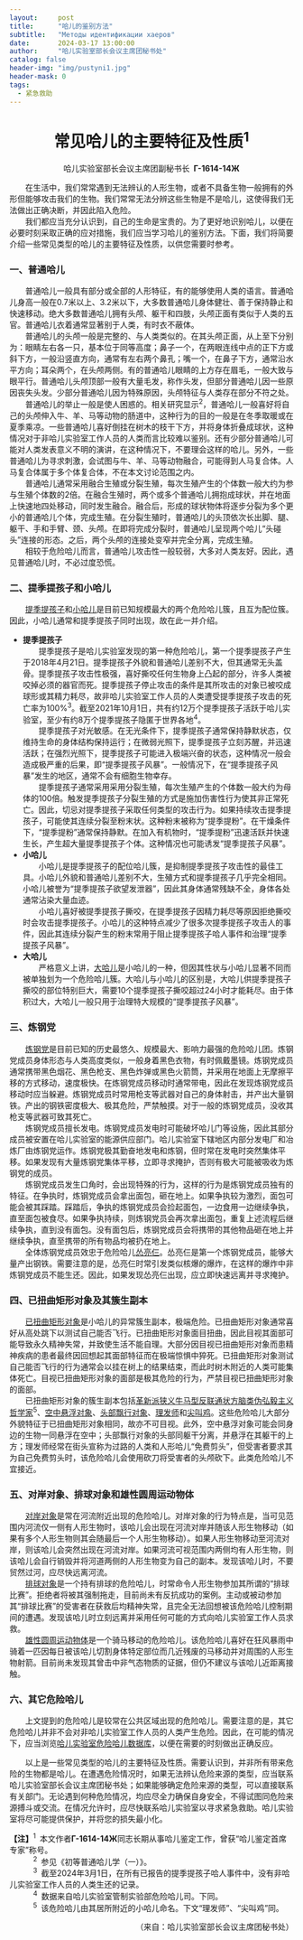 ```yaml
---
layout:     post
title:      "哈儿的鉴别方法"
subtitle:   "Методы идентификации хаеров"
date:       2024-03-17 13:00:00
author:     "哈儿实验室部长会议主席团秘书处"
catalog: false
header-img: "img/pustyni1.jpg"
header-mask: 0
tags:
  - 紧急救助
---
```


<div style="text-align: center"><h1>常见哈儿的主要特征及性质<sup>1</sup></h1></div>
<div style="text-align: center">哈儿实验室部长会议主席团副秘书长&ensp;<strong>Г-1614-14Ж</strong></div>

&emsp;&emsp;在生活中，我们常常遇到无法辨认的人形生物，或者不具备生物一般拥有的外形但能够攻击我们的生物。我们常常无法分辨这些生物是不是哈儿，这使得我们无法做出正确决断，并因此陷入危险。  
&emsp;&emsp;我们都应当充分认识到，自己的生命是宝贵的。为了更好地识别哈儿，以便在必要时刻采取正确的应对措施，我们应当学习哈儿的鉴别方法。下面，我们将简要介绍一些常见类型的哈儿的主要特征及性质，以供您需要时参考。

### 一、普通哈儿

&emsp;&emsp;普通哈儿一般具有部分或全部的人形特征，有的能够使用人类的语言。普通哈儿身高一般在0.7米以上、3.2米以下，大多数普通哈儿身体健壮、善于保持静止和快速移动。绝大多数普通哈儿拥有头颅、躯干和四肢，头颅正面有类似于人类的五官。普通哈儿衣着通常显著别于人类，有时衣不蔽体。  
&emsp;&emsp;普通哈儿的头颅一般是完整的、与人类类似的。在其头颅正面，从上至下分别为：眼睛左右各一只，基本位于同等高度；鼻子一个，在两眼连线中点的正下方或斜下方，一般沿竖直方向，通常有左右两个鼻孔；嘴一个，在鼻子下方，通常沿水平方向；耳朵两个，在头颅两侧。有的普通哈儿眼睛的上方存在眉毛，一般大致与眼平行。普通哈儿头颅顶部一般有大量毛发，称作头发，但部分普通哈儿因一些原因丧失头发。少部分普通哈儿因为特殊原因，头颅特征与人类存在部分不符之处。  
&emsp;&emsp;普通哈儿的举止一般是使人困惑的。相关研究显示<sup>2</sup>，普通哈儿一般喜好将自己的头颅伸入牛、羊、马等动物的肠道中，这种行为的目的一般是在冬季取暖或在夏季乘凉。一些普通哈儿喜好倒挂在树木的枝干下方，并将身体折叠成球状，这种情况对于非哈儿实验室工作人员的人类而言比较难以鉴别。还有少部分普通哈儿可能对人类发表意义不明的演讲，在这种情况下，不要理会这样的哈儿。另外，一些普通哈儿为寻求刺激，会试图与牛、羊、马等动物融合，可能得到人马复合体。人马复合体属于多个体复合体，不在本文讨论范围之内。  
&emsp;&emsp;普通哈儿通常采用融合生殖或分裂生殖，每次生殖产生的个体数一般大约为参与生殖个体数的2倍。在融合生殖时，两个或多个普通哈儿拥抱成球状，并在地面上快速地四处移动，同时发生融合。融合后，形成的球状物体将逐步分裂为多个更小的普通哈儿个体，完成生殖。在分裂生殖时，普通哈儿的头顶依次长出脚、腿、躯干、手和手臂、颈、头颅。在即将完成分裂时，普通哈儿呈现两个哈儿“头碰头”连接的形态。之后，两个头颅的连接处变窄并完全分离，完成生殖。  
&emsp;&emsp;相较于危险哈儿而言，普通哈儿攻击性一般较弱，大多对人类友好。因此，遇见普通哈儿时，不必过度恐慌。

### 二、提季提孩子和小哈儿

&emsp;&emsp;[提季提孩子](../../../../bdohlh/index.html?haer=1)和[小哈儿](../../../../bdohlh/index.html?haer=7)是目前已知规模最大的两个危险哈儿簇，且互为配位簇。因此，小哈儿通常和提季提孩子同时出现，故在此一并介绍。
* **提季提孩子**  
&emsp;&emsp;提季提孩子是哈儿实验室发现的第一种危险哈儿，第一个提季提孩子产生于2018年4月21日。提季提孩子外貌和普通哈儿差别不大，但其通常无头盖骨。提季提孩子攻击性极强，喜好撕咬任何生物身上凸起的部分，许多人类被咬掉必须的器官而死。提季提孩子停止攻击的条件是其所攻击的对象已被咬成球形或其精力耗尽，故非哈儿实验室工作人员的人类遭受提季提孩子攻击的死亡率为100%<sup>3</sup>。截至2021年10月1日，共有约12万个提季提孩子活跃于哈儿实验室，至少有约8万个提季提孩子隐匿于世界各地<sup>4</sup>。  
&emsp;&emsp;提季提孩子对光敏感。在无光条件下，提季提孩子通常保持静默状态，仅维持生命的身体结构保持运行；在微弱光照下，提季提孩子立刻苏醒，并迅速活跃；在强烈光照下，提季提孩子可能进入极端兴奋的状态，这种情况一般会造成极严重的后果，即“提季提孩子风暴”。一般情况下，在“提季提孩子风暴”发生的地区，通常不会有细胞生物幸存。  
&emsp;&emsp;提季提孩子通常采用采用分裂生殖，每次生殖产生的个体数一般大约为母体的100倍。触发提季提孩子分裂生殖的方式是施加伤害性行为使其非正常死亡。因此，切忌对提季提孩子采取任何类型的攻击行为。如果持续攻击提季提孩子，可能使其连续分裂至粉末状。这种粉末被称为“提季提粉”。在干燥条件下，“提季提粉”通常保持静默。在加入有机物时，“提季提粉”迅速活跃并快速生长，产生超大量提季提孩子个体。这种情况也可能诱发“提季提孩子风暴”。
* **小哈儿**  
&emsp;&emsp;小哈儿是提季提孩子的配位哈儿簇，是抑制提季提孩子攻击性的最佳工具。小哈儿外貌和普通哈儿差别不大，生殖方式和提季提孩子几乎完全相同。小哈儿被誉为“提季提孩子欲望发泄器”，因此其身体通常残缺不全，身体各处通常沾染大量血迹。  
&emsp;&emsp;小哈儿喜好被提季提孩子撕咬，在提季提孩子因精力耗尽等原因拒绝撕咬时会攻击提季提孩子。小哈儿的这种特点减少了很多次提季提孩子攻击人的事件，因此其连续分裂产生的粉末常用于阻止提季提孩子哈人事件和治理“提季提孩子风暴”。
* **大哈儿**  
&emsp;&emsp;严格意义上讲，[大哈儿](../../../../bdohlh/index.html?haer=55)是小哈儿的一种，但因其性状与小哈儿显著不同而被单独划为一个危险哈儿簇。大哈儿与小哈儿的区别是，大哈儿供提季提孩子撕咬的部位特别巨大，需要10个提季提孩子撕咬超过24小时才能耗尽。由于体积过大，大哈儿一般只用于治理特大规模的“提季提孩子风暴”。

### 三、炼钢党

&emsp;&emsp;[炼钢党](../../../../bdohlh/index.html?haer=19)是目前已知的历史最悠久、规模最大、影响力最强的危险哈儿团。炼钢党成员身体形态与人类高度类似，一般身着黑色衣物，有时佩戴墨镜。炼钢党成员通常携带黑色烟花、黑色枪支、黑色炸弹或黑色火箭筒，并采用在地面上无摩擦平移的方式移动，速度极快。在炼钢党成员移动时通常带电，因此在发现炼钢党成员移动时应当躲避。炼钢党成员时常用枪支等武器对自己的身体射击，并产出大量钢铁。产出的钢铁密度极大、极其危险，严禁触摸。对于一般的炼钢党成员，没收其枪支等武器可致其死亡。  
&emsp;&emsp;炼钢党成员擅长发电。炼钢党成员发电时可能破坏哈儿门等设施，因此其部分成员被安置在哈儿实验室的能源供应部门。哈儿实验室下辖地区内部分发电厂和冶炼厂由炼钢党运作。炼钢党极其勤奋地发电和炼钢，但时常在发电时突然集体平移。如果发现有大量炼钢党集体平移，立即寻求掩护，否则有极大可能被吸收为炼钢党的成员。  
&emsp;&emsp;炼钢党成员发生口角时，会出现特殊的行为，这样的行为是炼钢党成员独有的特征。在争执时，炼钢党成员会拿出面包，砸在地上。如果争执较为激烈，面包可能会被其踩踏。踩踏后，争执的炼钢党成员会捡起面包，一边食用一边继续争执，直至面包被食尽。如果争执持续，则炼钢党员会再次拿出面包，重复上述流程后继续争执，直到没有面包。没有面包后，炼钢党成员会将携带的其他物品砸在地上并继续争执，直至携带的所有物品均被扔在地上。  
&emsp;&emsp;全体炼钢党成员效忠于危险哈儿[怂亮仨](../../../../bdohlh/index.html?haer=18)。怂亮仨是第一个炼钢党成员，能够大量产出钢铁。需要注意的是，怂亮仨时常引发类似核爆的爆炸，在这样的爆炸中非炼钢党成员不能生还。因此，如果发现怂亮仨出现，应立即快速远离并寻求掩护。

### 四、已扭曲矩形对象及其簇生副本

&emsp;&emsp;[已扭曲矩形对象](../../../../bdohlh/index.html?haer=17)是小哈儿的异常簇生副本，极端危险。已扭曲矩形对象通常喜好从高处跳下以测试自己能否飞行。已扭曲矩形对象面目扭曲，因此目视其面部可能导致永久精神失常，并致使生活不能自理。大部分因目视已扭曲矩形对象而患精神疾病的患者最终因回想起其面部特征而在极端惊惧中猝死。已扭曲矩形对象测试自己能否飞行的行为通常会以挂在树上的结果结束，而此时树木附近的人类可能集体死亡。目视已扭曲矩形对象的面部是极其危险的行为，严禁目视已扭曲矩形对象的面部。  
&emsp;&emsp;已扭曲矩形对象的簇生副本包括[革新派狭义牛马型反联通状方脑类伪弘毅主义哲学家](../../../../bdohlh/index.html?haer=27)<sup>5</sup>、[空中悬浮对象](../../../../bdohlh/index.html?haer=37)、[头部飘行对象](../../../../bdohlh/index.html?haer=47)、[理发师](../../../../bdohlh/index.html?haer=57)和[尖叫鸡](../../../../bdohlh/index.html?haer=67)。这些危险哈儿大部分外貌特征于已扭曲矩形对象相同，故亦不可目视。此外，空中悬浮对象可能会同身边的生物一同悬浮在空中；头部飘行对象的头部同躯干分离，并悬浮在其躯干的上方；理发师经常在街头宣称为过路的人类和人形哈儿“免费剪头”，但受害者要求其为自己免费剪头时，该危险哈儿会使用砍刀将受害者的头颅砍下。此类危险哈儿不宜接近。

### 五、对岸对象、排球对象和雄性圆周运动物体

&emsp;&emsp;[对岸对象](../../../../bdohlh/index.html?haer=23)是常在河流附近出现的危险哈儿。对岸对象的行为特点是，当可见范围内河流仅一侧有人形生物时，该哈儿会出现在河流对岸并随该人形生物移动（如果有多个人形生物则其会随最后一个人形生物移动）。如果人形生物移动至河流对岸，则该哈儿会突然出现在河流对岸。如果河流可视范围内两侧均有人形生物，则该哈儿会自行销毁并将河道两侧的人形生物变为自己的副本。发现该哈儿时，不要贸然过河，应尽快远离河流。  
&emsp;&emsp;[排球对象](../../../../bdohlh/index.html?haer=30)是一个持有排球的危险哈儿，时常命令人形生物参加其所谓的“排球比赛”。拒绝者将被其强制拖走，目前尚未有反抗成功的案例。主动或被动参加其“排球比赛”的受害者在获救后均精神失常，且完全无法回想被该危险哈儿控制期间的遭遇。发现该哈儿时立刻远离并采用任何可能的方式向哈儿实验室工作人员求救。  
&emsp;&emsp;[雄性圆周运动物体](../../../../bdohlh/index.html?haer=33)是一个骑马移动的危险哈儿。该危险哈儿喜好在狂风暴雨中骑着一匹因每日被该哈儿切割身体特定部位而几近残废的马移动并对周围的人形生物射箭。目前尚未发现其曾击中非气态物质的证据，但仍不建议与该哈儿近距离接触。

### 六、其它危险哈儿

&emsp;&emsp;上文提到的危险哈儿是较常在公共区域出现的危险哈儿。需要注意的是，其它危险哈儿并非不会对非哈儿实验室工作人员的人类产生危险。因此，在可能的情况下，应当浏览[哈儿实验室危险哈儿数据库](../../../../bdohlh/)，以便在需要的时刻做出正确反应。

&emsp;&emsp;以上是一些常见类型的哈儿的主要特征及性质。需要认识到，并非所有带来危险的生物都是哈儿。在遭遇危险情况时，如果无法辨认危险来源的类型，应当联系哈儿实验室部长会议主席团秘书处；如果能够确定危险来源的类型，可以直接联系有关部门。无论遇到何种危险情况，均应尽全力确保自身安全，不得试图同危险来源搏斗或交流。在情况允许时，应尽快联系哈儿实验室以寻求紧急救助。哈儿实验室将尽可能提供保护，并将您的损失最小化。

**【注】**<sup>1</sup>&ensp;本文作者**Г-1614-14Ж**同志长期从事哈儿鉴定工作，曾获“哈儿鉴定首席专家”称号。  
&emsp;&emsp;&emsp;<sup>2</sup>&ensp;参见《初等普通哈儿学（一）》。  
&emsp;&emsp;&emsp;<sup>3</sup>&ensp;截至2024年3月1日，在所有已报告的提季提孩子哈人事件中，没有非哈儿实验室工作人员的人类生还的记录。  
&emsp;&emsp;&emsp;<sup>4</sup>&ensp;数据来自哈儿实验室管制实验部危险哈儿司。下同。  
&emsp;&emsp;&emsp;<sup>5</sup>&ensp;该危险哈儿由其居所附近的小哈儿命名。下文“理发师”、“尖叫鸡”同。
<div style="text-align: right">（来自：哈儿实验室部长会议主席团秘书处）</div>
